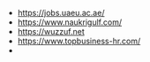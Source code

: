 - https://jobs.uaeu.ac.ae/
- https://www.naukrigulf.com/
- https://wuzzuf.net
- https://www.topbusiness-hr.com/
- 
